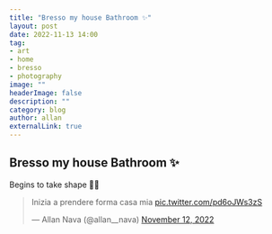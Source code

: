 ```yaml
---
title: "Bresso my house Bathroom ✨"
layout: post
date: 2022-11-13 14:00
tag: 
- art
- home
- bresso
- photography
image: ""
headerImage: false
description: ""
category: blog
author: allan
externalLink: true
---
```


## Bresso my house Bathroom  ✨  

Begins to take shape 🏡🚿

<blockquote class="twitter-tweet" data-theme="dark"><p lang="it" dir="ltr">Inizia a prendere forma casa mia <a href="https://t.co/pd6oJWs3zS">pic.twitter.com/pd6oJWs3zS</a></p>&mdash; Allan Nava (@allan__nava) <a href="https://twitter.com/allan__nava/status/1591445783903350784?ref_src=twsrc%5Etfw">November 12, 2022</a></blockquote> <script async src="https://platform.twitter.com/widgets.js" charset="utf-8"></script>